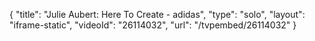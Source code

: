 {
    "title": "Julie Aubert: Here To Create - adidas",
    "type": "solo",
    "layout": "iframe-static",
    "videoId": "26114032",
    "url": "\/tvpembed\/26114032"
}